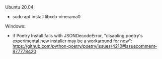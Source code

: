 Ubuntu 20.04:
- sudo apt install libxcb-xinerama0 

Windows:
- if Poetry Install fails with JSONDecodeError, "disabling poetry's experimental new installer may be a workaround for now": https://github.com/python-poetry/poetry/issues/4210#issuecomment-877778420

